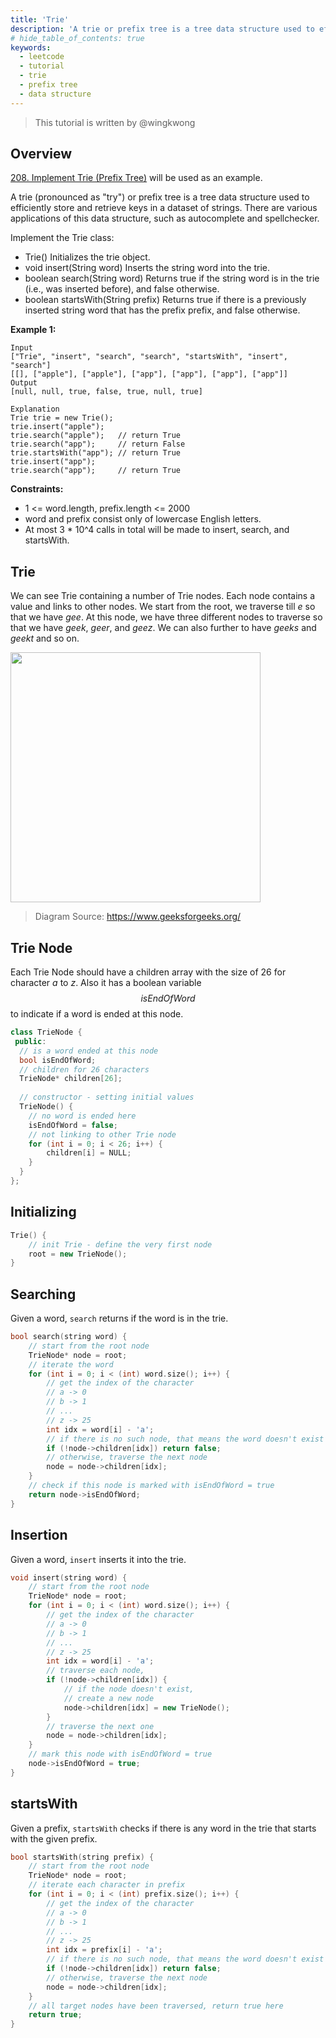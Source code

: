 ```yaml
---
title: 'Trie'
description: 'A trie or prefix tree is a tree data structure used to efficiently store and retrieve keys in a dataset of strings.'
# hide_table_of_contents: true
keywords:
  - leetcode
  - tutorial
  - trie
  - prefix tree
  - data structure
---
```


> This tutorial is written by @wingkwong

## Overview

[208. Implement Trie (Prefix Tree)](https://leetcode.com/problems/implement-trie-prefix-tree/) will be used as an example.

A trie (pronounced as "try") or prefix tree is a tree data structure used to efficiently store and retrieve keys in a dataset of strings. There are various applications of this data structure, such as autocomplete and spellchecker.

Implement the Trie class:

- Trie() Initializes the trie object.
- void insert(String word) Inserts the string word into the trie.
- boolean search(String word) Returns true if the string word is in the trie (i.e., was inserted before), and false otherwise.
- boolean startsWith(String prefix) Returns true if there is a previously inserted string word that has the prefix prefix, and false otherwise.

**Example 1:**

```
Input
["Trie", "insert", "search", "search", "startsWith", "insert", "search"]
[[], ["apple"], ["apple"], ["app"], ["app"], ["app"], ["app"]]
Output
[null, null, true, false, true, null, true]

Explanation
Trie trie = new Trie();
trie.insert("apple");
trie.search("apple");   // return True
trie.search("app");     // return False
trie.startsWith("app"); // return True
trie.insert("app");
trie.search("app");     // return True
```

**Constraints:**

- 1 <= word.length, prefix.length <= 2000
- word and prefix consist only of lowercase English letters.
- At most 3 * 10^4 calls in total will be made to insert, search, and startsWith.


## Trie

We can see Trie containing a number of Trie nodes. Each node contains a value and links to other nodes. We start from the root, we traverse till $e$ so that we have $gee$. At this node, we have three different nodes to traverse so that we have $geek$, $geer$, and $geez$. We can also further to have $geeks$ and $geekt$ and so on.

<img src="https://user-images.githubusercontent.com/35857179/168469460-8dc4b23b-21e9-43dd-84ca-287f0b44834a.png" width="400"/>

> Diagram Source: https://www.geeksforgeeks.org/

## Trie Node

Each Trie Node should have a children array with the size of $26$ for character $a$ to $z$. Also it has a boolean variable $$isEndOfWord$$ to indicate if a word is ended at this node. 

```cpp
class TrieNode {
 public:
  // is a word ended at this node
  bool isEndOfWord;
  // children for 26 characters
  TrieNode* children[26];
  
  // constructor - setting initial values
  TrieNode() {
    // no word is ended here
    isEndOfWord = false;
    // not linking to other Trie node
    for (int i = 0; i < 26; i++) {
        children[i] = NULL;
    }
  }
};
```

## Initializing 

```cpp
Trie() { 
    // init Trie - define the very first node
    root = new TrieNode();
}
```

## Searching

Given a word, `search` returns if the word is in the trie.

```cpp
bool search(string word) {
    // start from the root node
    TrieNode* node = root;
    // iterate the word
    for (int i = 0; i < (int) word.size(); i++) {
        // get the index of the character 
        // a -> 0
        // b -> 1
        // ...
        // z -> 25
        int idx = word[i] - 'a';
        // if there is no such node, that means the word doesn't exist
        if (!node->children[idx]) return false;
        // otherwise, traverse the next node
        node = node->children[idx];
    }
    // check if this node is marked with isEndOfWord = true
    return node->isEndOfWord;
}
```

## Insertion

Given a word, `insert` inserts it into the trie.

```cpp
void insert(string word) {
    // start from the root node
    TrieNode* node = root;
    for (int i = 0; i < (int) word.size(); i++) {
        // get the index of the character 
        // a -> 0
        // b -> 1
        // ...
        // z -> 25
        int idx = word[i] - 'a';
        // traverse each node, 
        if (!node->children[idx]) {
            // if the node doesn't exist, 
            // create a new node
            node->children[idx] = new TrieNode();
        }
        // traverse the next one
        node = node->children[idx];
    }
    // mark this node with isEndOfWord = true
    node->isEndOfWord = true;
}
```

## startsWith

Given a prefix, `startsWith` checks if there is any word in the trie that starts with the given prefix.

```cpp
bool startsWith(string prefix) {
    // start from the root node
    TrieNode* node = root;
    // iterate each character in prefix
    for (int i = 0; i < (int) prefix.size(); i++) {
        // get the index of the character 
        // a -> 0
        // b -> 1
        // ...
        // z -> 25
        int idx = prefix[i] - 'a';
        // if there is no such node, that means the word doesn't exist
        if (!node->children[idx]) return false;
        // otherwise, traverse the next node
        node = node->children[idx];
    }
    // all target nodes have been traversed, return true here
    return true;
}
```
